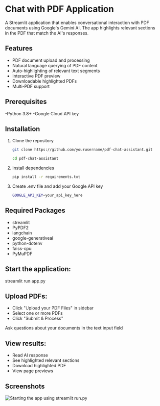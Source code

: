 
# Chat with PDF Application
A Streamlit application that enables conversational interaction with PDF documents using Google's Gemini AI. The app highlights relevant sections in the PDF that match the AI's responses.

## Features
- PDF document upload and processing
- Natural language querying of PDF content
- Auto-highlighting of relevant text segments
- Interactive PDF preview
- Downloadable highlighted PDFs
- Multi-PDF support

## Prerequisites
-Python 3.8+
-Google Cloud API key
## Installation
1. Clone the repository
   ```bash
   git clone https://github.com/yourusername/pdf-chat-assistant.git
   
   cd pdf-chat-assistant
2. Install dependencies
   ```bash
   pip install -r requirements.txt
3. Create .env file and add your Google API key
   ```bash
   GOOGLE_API_KEY=your_api_key_here
## Required Packages
- streamlit
- PyPDF2
- langchain
- google-generativeai
- python-dotenv
- faiss-cpu
- PyMuPDF

## Start the application:

streamlit run app.py

## Upload PDFs:
- Click "Upload your PDF Files" in sidebar
- Select one or more PDFs
- Click "Submit & Process"

Ask questions about your documents in the text input field
## View results:
- Read AI response
- See highlighted relevant sections
- Download highlighted PDF
- View page previews
## Screenshots
![Starting the app using streamlit run.py](images/1.png)


